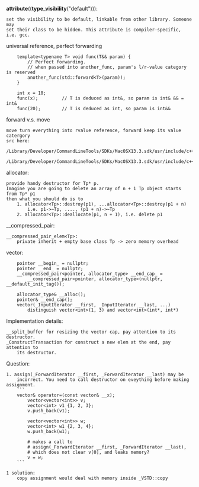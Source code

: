 __attribute__((__type_visibility__("default"))):

    set the visibility to be default, linkable from other library. Someone may
    set their class to be hidden. This attribute is compiler-specific, i.e. gcc.

universal reference, perfect forwarding
```
    template<typename T> void func(T&& param) {
        // Perfect forwarding.
        // when passed into another_func, param's l/r-value category is reserved
        another_func(std::forward<T>(param)); 
    }

    int x = 10;
    func(x);         // T is deduced as int&, so param is int& && = int&
    func(20);        // T is deduced as int, so param is int&&
```

forward v.s. move

    move turn everything into rvalue reference, forward keep its value catergory
    src here:
        /Library/Developer/CommandLineTools/SDKs/MacOSX13.3.sdk/usr/include/c++/v1/__utility/move.h
        /Library/Developer/CommandLineTools/SDKs/MacOSX13.3.sdk/usr/include/c++/v1/__utility/forward.h

allocator<Tp>:

    provide handy destructor for Tp* p.
    Imagine you are going to delete an array of n + 1 Tp object starts from Tp* p1
    then what you should do is to 
        1. allocator<Tp>::destroy(p1), ...allocator<Tp>::destroy(p1 + n) 
            i.e. p1->~Tp, ...., (p1 + n)->~Tp
        2. allocator<Tp>::deallocate(p1, n + 1), i.e. delete p1

__compressed_pair:

    __compressed_pair_elem<Tp>: 
        private inherit + empty base class Tp -> zero memory overhead

vector:
```
    pointer __begin_ = nullptr;
    pointer __end_ = nullptr;
    __compressed_pair<pointer, allocator_type> __end_cap_ =
        __compressed_pair<pointer, allocator_type>(nullptr, __default_init_tag());
    
    allocator_type& __alloc();
    pointer& __end_cap();
    vector(_InputIterator __first, _InputIterator __last, ...)
        distinguish vector<int>(1, 3) and vector<int>(int*, int*)
```

Implementation details:

    __split_buffer for resizing the vector cap, pay attention to its destructor.
    _ConstructTransaction for construct a new elem at the end, pay attention to 
        its destructor.

Question:

    1. assign(_ForwardIterator __first, _ForwardIterator __last) may be
        incorrect. You need to call destructor on eveything before making assignment.
        ```
        vector& operator=(const vector& __x);
            vector<vector<int>> v;
            vector<int> v1 {1, 2, 3};
            v.push_back(v1);

            vector<vector<int>> w;
            vector<int> w1 {2, 3, 4};
            w.push_back(w1);
            
            # makes a call to 
            # assign(_ForwardIterator __first, _ForwardIterator __last), 
            # which does not clear v[0], and leaks memory?
            v = w; 
        ```

    1 solution:
        copy assignment would deal with memory inside _VSTD::copy
